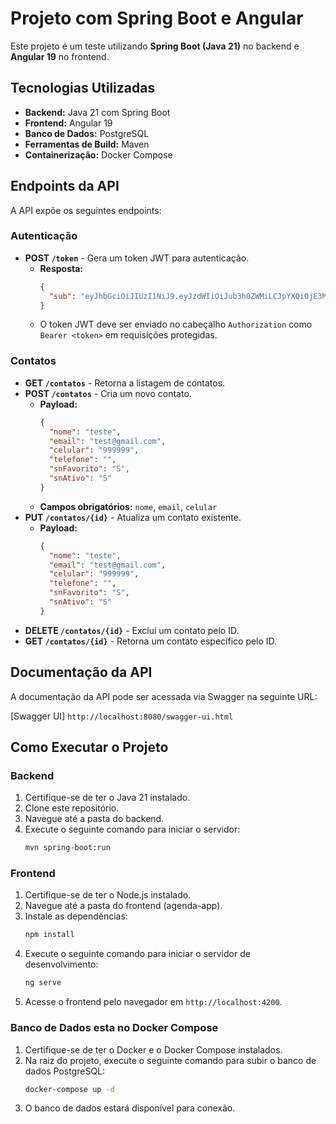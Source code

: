 # Projeto com Spring Boot e Angular

Este projeto é um teste utilizando **Spring Boot (Java 21)** no backend e **Angular 19** no frontend.

## Tecnologias Utilizadas

- **Backend:** Java 21 com Spring Boot
- **Frontend:** Angular 19
- **Banco de Dados:** PostgreSQL
- **Ferramentas de Build:** Maven
- **Containerização:** Docker Compose

## Endpoints da API

A API expõe os seguintes endpoints:

### Autenticação

- **POST `/token`** - Gera um token JWT para autenticação.
  - **Resposta:**
    ```json
    {
      "sub": "eyJhbGciOiJIUzI1NiJ9.eyJzdWIiOiJub3h0ZWMiLCJpYXQiOjE3Mzg1NDM5NjQsImV4cCI6MTczODU0NzU2NH0.cV9FJx2CJanSbNmrylaYC1MK8CoCpHzErzE6GbmZ6Io"
    }
    ```
  - O token JWT deve ser enviado no cabeçalho `Authorization` como `Bearer <token>` em requisições protegidas.

### Contatos

- **GET `/contatos`** - Retorna a listagem de contatos.
- **POST `/contatos`** - Cria um novo contato.
  - **Payload:**
    ```json
    {
      "nome": "teste",
      "email": "test@gmail.com",
      "celular": "999999",
      "telefone": "",
      "snFavorito": "S",
      "snAtivo": "S"
    }
    ```
  - **Campos obrigatórios:** `nome`, `email`, `celular`
- **PUT `/contatos/{id}`** - Atualiza um contato existente.
  - **Payload:**
    ```json
    {
      "nome": "teste",
      "email": "test@gmail.com",
      "celular": "999999",
      "telefone": "",
      "snFavorito": "S",
      "snAtivo": "S"
    }
    ```
- **DELETE `/contatos/{id}`** - Exclui um contato pelo ID.
- **GET `/contatos/{id}`** - Retorna um contato específico pelo ID.

## Documentação da API

A documentação da API pode ser acessada via Swagger na seguinte URL:

[Swagger UI] `http://localhost:8080/swagger-ui.html`

## Como Executar o Projeto

### Backend

1. Certifique-se de ter o Java 21 instalado.
2. Clone este repositório.
3. Navegue até a pasta do backend.
4. Execute o seguinte comando para iniciar o servidor:
   ```sh
   mvn spring-boot:run
   ```

### Frontend

1. Certifique-se de ter o Node.js instalado.
2. Navegue até a pasta do frontend (agenda-app).
3. Instale as dependências:
   ```sh
   npm install
   ```
4. Execute o seguinte comando para iniciar o servidor de desenvolvimento:
   ```sh
   ng serve
   ```
5. Acesse o frontend pelo navegador em `http://localhost:4200`.

### Banco de Dados esta no Docker Compose

1. Certifique-se de ter o Docker e o Docker Compose instalados.
2. Na raiz do projeto, execute o seguinte comando para subir o banco de dados PostgreSQL:
   ```sh
   docker-compose up -d
   ```
3. O banco de dados estará disponível para conexão.

